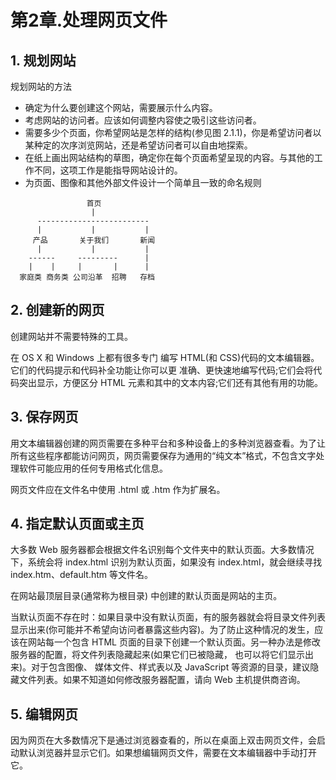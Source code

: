 # 第2章.处理网页文件

## 1. 规划网站

规划网站的方法

* 确定为什么要创建这个网站，需要展示什么内容。
* 考虑网站的访问者。应该如何调整内容使之吸引这些访问者。
* 需要多少个页面，你希望网站是怎样的结构(参见图 2.1.1)，你是希望访问者以某种定的次序浏览网站，还是希望访问者可以自由地探索。
* 在纸上画出网站结构的草图，确定你在每个页面希望呈现的内容。与其他的工作不同，这项工作是能指导网站设计的。
* 为页面、图像和其他外部文件设计一个简单且一致的命名规则

```text
                 首页
                  |
      -------------------------
      |           |           |
     产品       关于我们       新闻
      |           |           |
    ------     ---------      |
    |    |     |       |      |
  家庭类 商务类 公司沿革  招聘   存档
```

## 2. 创建新的网页

创建网站并不需要特殊的工具。

在 OS X 和 Windows 上都有很多专门 编写 HTML(和 CSS)代码的文本编辑器。 它们的代码提示和代码补全功能让你可以更 准确、更快速地编写代码;它们会将代码突出显示，方便区分 HTML 元素和其中的文本内容;它们还有其他有用的功能。

## 3. 保存网页

用文本编辑器创建的网页需要在多种平台和多种设备上的多种浏览器查看。为了让所有这些程序都能访问网页，网页需要保存为通用的“纯文本”格式，不包含文字处理软件可能应用的任何专用格式化信息。

网页文件应在文件名中使用 .html 或 .htm 作为扩展名。

## 4. 指定默认页面或主页

大多数 Web 服务器都会根据文件名识别每个文件夹中的默认页面。大多数情况下，系统会将 index.html 识别为默认页面，如果没有 index.html，就会继续寻找 index.htm、default.htm 等文件名。

在网站最顶层目录(通常称为根目录) 中创建的默认页面是网站的主页。

当默认页面不存在时：如果目录中没有默认页面，有的服务器就会将目录文件列表显示出来(你可能并不希望向访问者暴露这些内容)。为了防止这种情况的发生，应该在网站每一个包含 HTML 页面的目录下创建一个默认页面。另一种办法是修改服务器的配置，将文件列表隐藏起来(如果它们已被隐藏， 也可以将它们显示出来)。对于包含图像、 媒体文件、样式表以及 JavaScript 等资源的目录，建议隐藏文件列表。如果不知道如何修改服务器配置，请向 Web 主机提供商咨询。

## 5. 编辑网页

因为网页在大多数情况下是通过浏览器查看的，所以在桌面上双击网页文件，会启动默认浏览器并显示它们。如果想编辑网页文件，需要在文本编辑器中手动打开它。